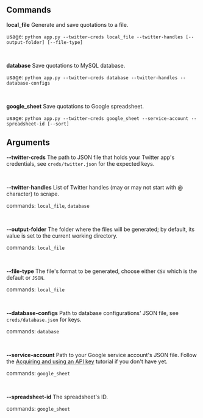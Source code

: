 ## Commands

**local_file**  Generate and save quotations to a file.

usage: `python app.py --twitter-creds local_file --twitter-handles [--output-folder] [--file-type]`

<br>

**database** Save quotations to MySQL database.

usage: `python app.py --twitter-creds database --twitter-handles --database-configs`

<br>

**google_sheet** Save quotations to Google spreadsheet.

usage: `python app.py --twitter-creds google_sheet --service-account --spreadsheet-id [--sort]`

## Arguments

**--twitter-creds** The path to JSON file that holds your Twitter app's credentials, see `creds/twitter.json` for the expected keys.

<br>

**--twitter-handles** List of Twitter handles (may or may not start with @ character) to scrape.

commands: `local_file`, `database`

<br>

**--output-folder** The folder where the files will be generated; by default, its value is set to the current working directory.

commands: `local_file`

<br>

**--file-type** The file's format to be generated, choose either `CSV` which is the default or `JSON`.

commands: `local_file`

<br>

**--database-configs** Path to database configurations' JSON file, see `creds/database.json` for keys.

commands: `database`

<br>

**--service-account** Path to your Google service account's JSON file. Follow the [Acquiring and using an API key](https://developers.google.com/sheets/api/guides/authorizing) tutorial if you don't have yet.

commands: `google_sheet`

<br>

**--spreadsheet-id** The spreadsheet's ID.

commands: `google_sheet`